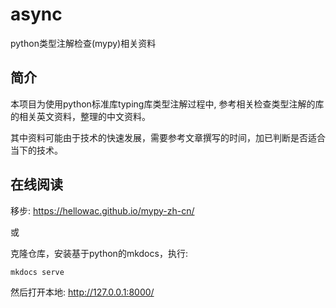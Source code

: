 # async

python类型注解检查(mypy)相关资料

## 简介

本项目为使用python标准库typing库类型注解过程中, 参考相关检查类型注解的库的相关英文资料，整理的中文资料。

其中资料可能由于技术的快速发展，需要参考文章撰写的时间，加已判断是否适合当下的技术。

## 在线阅读

移步: <https://hellowac.github.io/mypy-zh-cn/>

或 

克隆仓库，安装基于python的mkdocs，执行:

```shell
mkdocs serve
```

然后打开本地: <http://127.0.0.1:8000/>
